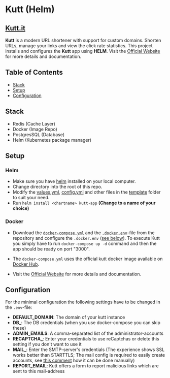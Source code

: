 # Kutt (Helm)
## [Kutt.it](https://github.com/thedevs-network/kutt)
**Kutt** is a modern URL shortener with support for custom domains. Shorten URLs, manage your links and view the click rate statistics. This project installs and configures the **Kutt** app using **HELM**. Visit the [Official Website](https://kutt.it) for more details and documentation.
</br>

## Table of Contents
- [Stack](#stack)
- [Setup](#setup)
- [Configuration](#config)

## Stack <a id='stack'></a>
- Redis (Cache Layer)
- Docker (Image Repo)
- PostgresSQL (Database)
- Helm (Kubernetes package manager)

## Setup <a id='setup'></a>

### Helm

* Make sure you have [helm](https://helm.sh/docs/intro/install/) installed on your local computer. 
* Change directory into the root of this repo.
* Modify the [values.yml](values.yaml), [config.yml](./templates/config.yml) and other files in the [template](templates) folder to suit your need.
* Run ``` helm install <chartname> kutt-app ``` **(Change <chartnname> to a name of your choice)**

### Docker 

* Download the [`docker-compose.yml`](https://github.com/thedevs-network/kutt/blob/develop/docker-compose.yml) and the [`.docker.env`](https://github.com/thedevs-network/kutt/blob/develop/.docker.env)-file from the repository and configure the `.docker.env` ([see below](#config)). 
To execute Kutt you simply have to run `docker-compose up -d` command and then the app should be ready on port "3000".

* The `docker-compose.yml` uses the official kutt docker image available on [Docker Hub](https://hub.docker.com/r/kutt/kutt).

* Visit the [Official Website](https://kutt.it) for more details and documentation.

## Configuration <a id='config'></a>

For the minimal configuration the following settings have to be changed in the `.env`-file:

- **DEFAULT_DOMAIN**: The domain of your kutt instance
- **DB_**: The DB credentials (when you use docker-compose you can skip these)
- **ADMIN_EMAILS**: A comma-separated list of the administrator-accounts
- **RECAPTCHA_**: Enter your credentials to use reCaptchas or delete this setting if you don't want to use it
- **MAIL_**: Enter the SMTP-server's credentials (The experience shows SSL works better than STARTTLS; The mail config is required to easily create accounts, see [this comment](https://github.com/thedevs-network/kutt/issues/269#issuecomment-628604256) how it can be done manually)
- **REPORT_EMAIL**: Kutt offers a form to report malicious links which are sent to this mail-address
